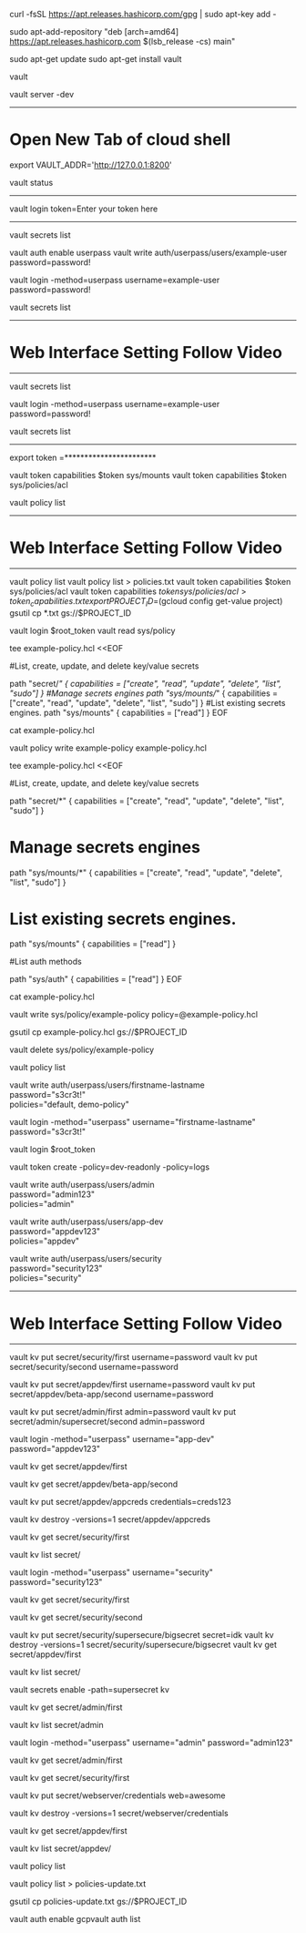 curl -fsSL https://apt.releases.hashicorp.com/gpg | sudo apt-key add -


sudo apt-add-repository "deb [arch=amd64] https://apt.releases.hashicorp.com $(lsb_release -cs) main"



sudo apt-get update
sudo apt-get install vault



vault


vault server -dev


__________________________________________________________________________________________________________________________________________________

# Open New Tab of cloud shell




export VAULT_ADDR='http://127.0.0.1:8200'

vault status

____________________________________________________________________________________________________________________________________________________


vault login token=Enter your token here

_____________________________________________________________________________________________________________________________________________________


vault secrets list

vault auth enable userpass
vault write auth/userpass/users/example-user password=password!


vault login -method=userpass username=example-user password=password!

vault secrets list

_________________________________________________________________________________________________________________________________________________________
                                                                          
#  Web Interface Setting Follow Video

________________________________________________________________________________________________________________________________________________________

vault secrets list

vault login -method=userpass username=example-user password=password!

vault secrets list

______________________________________________________________________________________________________________________________________________________


export token =***********************

vault token capabilities $token  sys/mounts
vault token capabilities $token  sys/policies/acl


vault policy list



________________________________________________________________________________________________________________________________________________________
                                                           
  #  Web Interface Setting Follow Video
__________________________________________________________________________________________________________________________________________________________

vault policy list
vault policy list > policies.txt
vault token capabilities $token  sys/policies/acl
vault token capabilities $token  sys/policies/acl > token_capabilities.txt
export PROJECT_ID=$(gcloud config get-value project)
gsutil cp *.txt gs://$PROJECT_ID


vault login $root_token
vault read sys/policy

tee example-policy.hcl <<EOF

#List, create, update, and delete key/value secrets

path "secret/*"
{
  capabilities = ["create", "read", "update", "delete", "list", "sudo"]
}
#Manage secrets engines
path "sys/mounts/*"
{
  capabilities = ["create", "read", "update", "delete", "list", "sudo"]
}
#List existing secrets engines.
path "sys/mounts"
{
  capabilities = ["read"]
}
EOF


cat example-policy.hcl

vault policy write example-policy example-policy.hcl


tee example-policy.hcl <<EOF

#List, create, update, and delete key/value secrets

path "secret/*"
{
  capabilities = ["create", "read", "update", "delete", "list", "sudo"]
}
# Manage secrets engines
path "sys/mounts/*"
{
  capabilities = ["create", "read", "update", "delete", "list", "sudo"]
}
# List existing secrets engines.
path "sys/mounts"
{
  capabilities = ["read"]
}

#List auth methods

path "sys/auth"
{
  capabilities = ["read"]
}
EOF

cat example-policy.hcl

vault write sys/policy/example-policy policy=@example-policy.hcl


gsutil cp example-policy.hcl gs://$PROJECT_ID


vault delete sys/policy/example-policy

vault policy list

vault write auth/userpass/users/firstname-lastname \
    password="s3cr3t!" \
    policies="default, demo-policy"
    
    
    
vault login -method="userpass" username="firstname-lastname" password="s3cr3t!"

vault login $root_token

vault token create -policy=dev-readonly -policy=logs

vault write auth/userpass/users/admin \
    password="admin123" \
    policies="admin"
    
    
vault write auth/userpass/users/app-dev \
    password="appdev123" \
    policies="appdev"
    
    
vault write auth/userpass/users/security \
    password="security123" \
    policies="security"
    
  
  
----------------------------------------------------------------------------------------------------------------------------------------------------------
# Web Interface Setting Follow Video
-----------------------------------------------------------------------------------------------------------------------------------------------------------



vault kv put secret/security/first username=password
vault kv put secret/security/second username=password



vault kv put secret/appdev/first username=password
vault kv put secret/appdev/beta-app/second username=password

vault kv put secret/admin/first admin=password
vault kv put secret/admin/supersecret/second admin=password


vault login -method="userpass" username="app-dev" password="appdev123"

vault kv get secret/appdev/first

vault kv get secret/appdev/beta-app/second

vault kv put secret/appdev/appcreds credentials=creds123

vault kv destroy -versions=1 secret/appdev/appcreds

vault kv get secret/security/first


vault kv list secret/


vault login -method="userpass" username="security" password="security123"

vault kv get secret/security/first

vault kv get secret/security/second

vault kv put secret/security/supersecure/bigsecret secret=idk
vault kv destroy -versions=1 secret/security/supersecure/bigsecret
vault kv get secret/appdev/first

vault kv list secret/

vault secrets enable -path=supersecret kv

vault kv get secret/admin/first

vault kv list secret/admin

vault login -method="userpass" username="admin" password="admin123"

vault kv get secret/admin/first

vault kv get secret/security/first

vault kv put secret/webserver/credentials web=awesome

vault kv destroy -versions=1 secret/webserver/credentials

vault kv get secret/appdev/first

vault kv list secret/appdev/

vault policy list

vault policy list > policies-update.txt

gsutil cp policies-update.txt gs://$PROJECT_ID

vault auth enable gcpvault auth list
